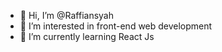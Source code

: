 - 👋 Hi, I’m @Raffiansyah
- 👀 I’m interested in front-end web development
- 🌱 I’m currently learning React Js

<!---
Raffiansyah/Raffiansyah is a ✨ special ✨ repository because its `README.md` (this file) appears on your GitHub profile.
You can click the Preview link to take a look at your changes.
--->
